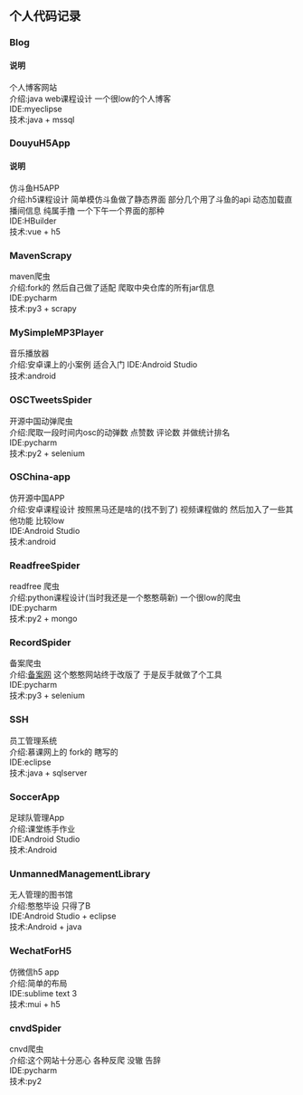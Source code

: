 ## 个人代码记录
### Blog
#### 说明  
个人博客网站  
介绍:java web课程设计 一个很low的个人博客  
IDE:myeclipse  
技术:java + mssql  
### DouyuH5App
#### 说明  
仿斗鱼H5APP  
介绍:h5课程设计 简单模仿斗鱼做了静态界面 部分几个用了斗鱼的api 动态加载直播间信息 纯属手撸 一个下午一个界面的那种   
IDE:HBuilder  
技术:vue + h5  
### MavenScrapy  
maven爬虫  
介绍:fork的 然后自己做了适配 爬取中央仓库的所有jar信息  
IDE:pycharm  
技术:py3 + scrapy  
### MySimpleMP3Player  
音乐播放器  
介绍:安卓课上的小案例 适合入门
IDE:Android Studio  
技术:android  
### OSCTweetsSpider
开源中国动弹爬虫  
介绍:爬取一段时间内osc的动弹数 点赞数 评论数 并做统计排名  
IDE:pycharm  
技术:py2 + selenium  
### OSChina-app
仿开源中国APP  
介绍:安卓课程设计 按照黑马还是啥的(找不到了) 视频课程做的 然后加入了一些其他功能 比较low  
IDE:Android Studio  
技术:android  
### ReadfreeSpider
readfree 爬虫  
介绍:python课程设计(当时我还是一个憨憨萌新) 一个很low的爬虫   
IDE:pycharm  
技术:py2 + mongo  
### RecordSpider
备案爬虫  
介绍:[备案网](https://beian.miit.gov.cn/#/Integrated/recordQuery) 这个憨憨网站终于改版了 于是反手就做了个工具  
IDE:pycharm  
技术:py3 + selenium  
### SSH
员工管理系统  
介绍:慕课网上的 fork的 瞎写的  
IDE:eclipse  
技术:java + sqlserver  
### SoccerApp  
足球队管理App  
介绍:课堂练手作业  
IDE:Android Studio  
技术:Android    
### UnmannedManagementLibrary  
无人管理的图书馆  
介绍:憨憨毕设 只得了B  
IDE:Android Studio + eclipse  
技术:Android + java  
### WechatForH5
仿微信h5 app  
介绍:简单的布局  
IDE:sublime text 3  
技术:mui + h5  
### cnvdSpider
cnvd爬虫  
介绍:这个网站十分恶心 各种反爬 没辙 告辞  
IDE:pycharm  
技术:py2  
